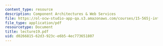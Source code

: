 ```yaml
---
content_type: resource
description: Component Architectures & Web Services
file: https://ol-ocw-studio-app-qa.s3.amazonaws.com/courses/15-565j-integrating-esystems-global-information-systems-spring-2002/d026681562d3923ce6b54ec773651807_lecture19.pdf
file_type: application/pdf
resourcetype: Document
title: lecture19.pdf
uid: d0266815-62d3-923c-e6b5-4ec773651807
---
```

